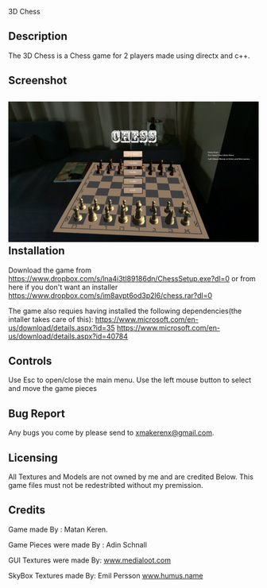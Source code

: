 3D Chess

  Description
  ----------------
The 3D Chess is  a Chess game for 2 players made using directx and c++.

  Screenshot
  ---------------
![Alt text](screenshot.png?raw=true "Chess")
  Installation
  ---------------
Download the game from 
https://www.dropbox.com/s/lna4i3tl89186dn/ChessSetup.exe?dl=0
or from here if you don't want an installer
https://www.dropbox.com/s/im8avpt6od3p2l6/chess.rar?dl=0

The game also requies having installed the following dependencies(the intaller takes care of this):
https://www.microsoft.com/en-us/download/details.aspx?id=35
https://www.microsoft.com/en-us/download/details.aspx?id=40784

  Controls
  ---------------
Use Esc to open/close the main menu.
Use the left mouse button to select and move the game pieces 

  Bug Report
  ------------
Any bugs you come by please send to xmakerenx@gmail.com.

  Licensing
  ------------
All Textures and Models are not owned by me and are credited Below.
This game files must not be redestribted without my premission.

  Credits
  ------------
Game made By :
Matan Keren.

Game Pieces were made By :
Adin Schnall

GUI Textures were made By:
www.medialoot.com

SkyBox Textures made  By:
Emil Persson
www.humus.name

